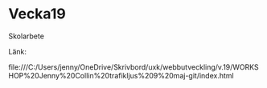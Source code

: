 # Vecka19
Skolarbete

Länk:

file:///C:/Users/jenny/OneDrive/Skrivbord/uxk/webbutveckling/v.19/WORKSHOP%20Jenny%20Collin%20trafikljus%209%20maj-git/index.html

